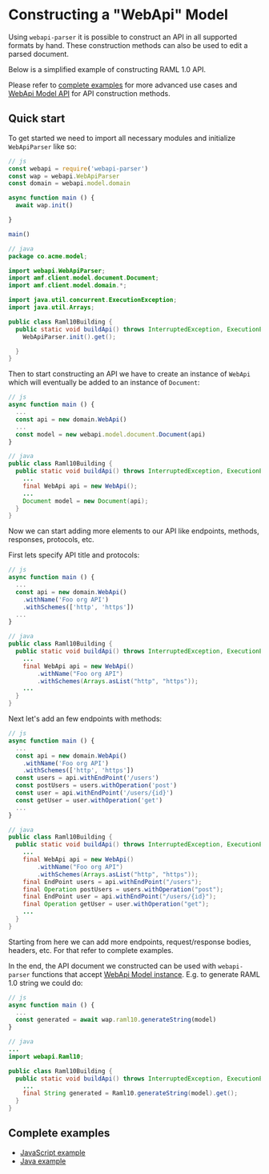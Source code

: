 # Constructing a "WebApi" Model
Using `webapi-parser` it is possible to construct an API in all supported formats by hand. These construction methods can also be used to edit a parsed document.

Below is a simplified example of constructing RAML 1.0 API.

Please refer to [complete examples](#complete-examples) for more advanced use cases and [WebApi Model API](https://raml-org.github.io/webapi-parser/js/classes/_webapi_parser_.webapibaseunit.html) for API construction methods.

## Quick start
To get started we need to import all necessary modules and initialize `WebApiParser` like so:

```js
// js
const webapi = require('webapi-parser')
const wap = webapi.WebApiParser
const domain = webapi.model.domain

async function main () {
  await wap.init()

}

main()
```

```java
// java
package co.acme.model;

import webapi.WebApiParser;
import amf.client.model.document.Document;
import amf.client.model.domain.*;

import java.util.concurrent.ExecutionException;
import java.util.Arrays;

public class Raml10Building {
  public static void buildApi() throws InterruptedException, ExecutionException {
    WebApiParser.init().get();

  }
}
```

Then to start constructing an API we have to create an instance of `WebApi` which will eventually be added to an instance of `Document`:

```js
// js
async function main () {
  ...
  const api = new domain.WebApi()
  ...
  const model = new webapi.model.document.Document(api)
}
```

```java
// java
public class Raml10Building {
  public static void buildApi() throws InterruptedException, ExecutionException {
    ...
    final WebApi api = new WebApi();
    ...
    Document model = new Document(api);
  }
}
```

Now we can start adding more elements to our API like endpoints, methods, responses, protocols, etc.

First lets specify API title and protocols:
```js
// js
async function main () {
  ...
  const api = new domain.WebApi()
    .withName('Foo org API')
    .withSchemes(['http', 'https'])
  ...
}
```

```java
// java
public class Raml10Building {
  public static void buildApi() throws InterruptedException, ExecutionException {
    ...
    final WebApi api = new WebApi()
        .withName("Foo org API")
        .withSchemes(Arrays.asList("http", "https"));
    ...
  }
}
```

Next let's add an few endpoints with methods:
```js
// js
async function main () {
  ...
  const api = new domain.WebApi()
    .withName('Foo org API')
    .withSchemes(['http', 'https'])
  const users = api.withEndPoint('/users')
  const postUsers = users.withOperation('post')
  const user = api.withEndPoint('/users/{id}')
  const getUser = user.withOperation('get')
  ...
}
```

```java
// java
public class Raml10Building {
  public static void buildApi() throws InterruptedException, ExecutionException {
    ...
    final WebApi api = new WebApi()
        .withName("Foo org API")
        .withSchemes(Arrays.asList("http", "https"));
    final EndPoint users = api.withEndPoint("/users");
    final Operation postUsers = users.withOperation("post");
    final EndPoint user = api.withEndPoint("/users/{id}");
    final Operation getUser = user.withOperation("get");
    ...
  }
}
```

Starting from here we can add more endpoints, request/response bodies, headers, etc. For that refer to complete examples.

In the end, the API document we constructed can be used with `webapi-parser` functions that accept [WebApi Model instance](https://raml-org.github.io/webapi-parser/js/classes/_webapi_parser_.webapibaseunit.html). E.g. to generate RAML 1.0 string we could do:

```js
// js
async function main () {
  ...
  const generated = await wap.raml10.generateString(model)
}

```

```java
// java
...
import webapi.Raml10;

public class Raml10Building {
  public static void buildApi() throws InterruptedException, ExecutionException {
    ...
    final String generated = Raml10.generateString(model).get();
  }
}
```

## Complete examples
* [JavaScript example](https://github.com/raml-org/webapi-parser/blob/master/examples/js/raml10-constructor.js)
* [Java example](https://github.com/raml-org/webapi-parser/blob/master/examples/java/src/main/java/co/acme/model/Raml10Building.java)
